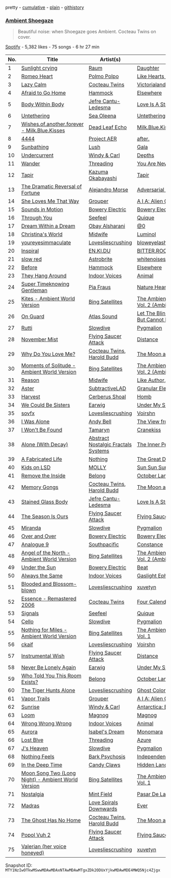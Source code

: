 pretty - [cumulative](/playlists/cumulative/37i9dQZF1DWYIlyW5yvFjI.md) - [plain](/playlists/plain/37i9dQZF1DWYIlyW5yvFjI) - [githistory](https://github.githistory.xyz/mackorone/spotify-playlist-archive/blob/main/playlists/plain/37i9dQZF1DWYIlyW5yvFjI)

### [Ambient Shoegaze](https://open.spotify.com/playlist/37i9dQZF1DWYIlyW5yvFjI)

> Beautiful noise: when Shoegaze goes Ambient\. Cocteau Twins on cover.

[Spotify](https://open.spotify.com/user/spotify) - 5,382 likes - 75 songs - 6 hr 27 min

| No. | Title | Artist(s) | Album | Length |
|---|---|---|---|---|
| 1 | [Sunlight crying](https://open.spotify.com/track/360NvrhUSzWSbBfCCuADPv) | [Raum](https://open.spotify.com/artist/6Qsrt0RPmIemQhHjCYDnCU) | [Daughter](https://open.spotify.com/album/6beHH4VPWefU6S7JzaXllj) | 7:33 |
| 2 | [Romeo Heart](https://open.spotify.com/track/1wp8hExeVH9xjL6OVNxAy7) | [Polmo Polpo](https://open.spotify.com/artist/1U6FsNuRWd37LpzvM1lH1g) | [Like Hearts Swelling](https://open.spotify.com/album/2TiECNmwR7SGcSPteRGQTp) | 7:55 |
| 3 | [Lazy Calm](https://open.spotify.com/track/6MWnAibO1HAEhlrHoH1kNi) | [Cocteau Twins](https://open.spotify.com/artist/5Wabl1lPdNOeIn0SQ5A1mp) | [Victorialand](https://open.spotify.com/album/6dFmNBt5ZLbaqf7PCtuvUv) | 6:34 |
| 4 | [Afraid to Go Home](https://open.spotify.com/track/4gviL1nTvv8DPRxR9U6o7E) | [Hammock](https://open.spotify.com/artist/0VOR7Ie9xUSb45fzIIVJQ1) | [Elsewhere](https://open.spotify.com/album/4Qlt9lQidbI8GC2Kvuy4ZF) | 3:59 |
| 5 | [Body Within Body](https://open.spotify.com/track/3aey9i2dPEUCyaQ9HXxiZy) | [Jefre Cantu\-Ledesma](https://open.spotify.com/artist/5MqgtmMdtrsZIQpZzLhpX5) | [Love Is A Stream](https://open.spotify.com/album/0PeiGSI11Ym2KeXhIYjtf5) | 2:27 |
| 6 | [Untethering](https://open.spotify.com/track/2qwUHXTpXXDGuCpjbssBdQ) | [Sea Oleena](https://open.spotify.com/artist/4WnK1atCqqiU7DRaOChhKP) | [Untethering](https://open.spotify.com/album/7pQyhMhsJvmpghevCKZnhw) | 6:58 |
| 7 | [Wishes.of.another.forever \- Milk.Blue.Kisses](https://open.spotify.com/track/2RJFuXs13fCIsoH8sWbUHU) | [Dead Leaf Echo](https://open.spotify.com/artist/01LMQqIUwK08rW4L9pevlH) | [Milk.Blue.Kisses.And.Whalebone.Wishes](https://open.spotify.com/album/6qVYgHgrdEW7wlGm9MlUvX) | 3:32 |
| 8 | [4444](https://open.spotify.com/track/4EpREwI7WsRyihf9R46Lkn) | [Project AER](https://open.spotify.com/artist/0iMWUBpWAGKAenBVePrZFP) | [after.](https://open.spotify.com/album/0lySn87GZkkmgPOInrnuC2) | 5:09 |
| 9 | [Sunbathing](https://open.spotify.com/track/0Mx4zIk3PqzD8Fne4KSssM) | [Lush](https://open.spotify.com/artist/3ysp8GwsheDcBxP9q65lBg) | [Gala](https://open.spotify.com/album/1UBjGsLtSkSMHlBkCc2OI4) | 3:11 |
| 10 | [Undercurrent](https://open.spotify.com/track/6Qyy9fqDBBZyl90snerjl0) | [Windy & Carl](https://open.spotify.com/artist/6qNSgOBq7aNMSUh1lxUhYq) | [Depths](https://open.spotify.com/album/4N2itOeznvkwIysfQVjGP1) | 4:41 |
| 11 | [Wander](https://open.spotify.com/track/2d3Mr1U4jskIPwxj4OV5ut) | [Threading](https://open.spotify.com/artist/4IuvDi4ag4P9pPehjdY4dm) | [You Are Never Enough](https://open.spotify.com/album/3lBNc4MA6kiW7wNeFoTy7j) | 2:20 |
| 12 | [Tapir](https://open.spotify.com/track/65L1bYGDGVWBQT1mWL1kYa) | [Kazuma Okabayashi](https://open.spotify.com/artist/5wERxGUf4rAPnGdfLDrewa) | [Tapir](https://open.spotify.com/album/1irDXGPlQ4AjsrMGepCbKG) | 4:03 |
| 13 | [The Dramatic Reversal of Fortune](https://open.spotify.com/track/5dIbqMF9JA3ByO4hLehLHQ) | [Alejandro Morse](https://open.spotify.com/artist/1aCABCUNTciYIqotcWSry6) | [Adversarial Policies](https://open.spotify.com/album/62Bv4Qi83NM7q3F9bXoCDm) | 8:10 |
| 14 | [She Loves Me That Way](https://open.spotify.com/track/6SAtmwkARP0M3BF11EsVqy) | [Grouper](https://open.spotify.com/artist/31uyAcnY0kjjKKIQZMKX4i) | [A I A: Alien Observer](https://open.spotify.com/album/4Z1BFX1oBckY8bhGEWMYmi) | 8:34 |
| 15 | [Sounds in Motion](https://open.spotify.com/track/0YQGool1LGn9toWTigX9RX) | [Bowery Electric](https://open.spotify.com/artist/6a27jEzxHDgONdmADAGcej) | [Bowery Electric](https://open.spotify.com/album/0TkVShVL8Jnt7TWaOSPj0V) | 3:01 |
| 16 | [Through You](https://open.spotify.com/track/1WyfKeDIt4sJt2MpE81fN8) | [Seefeel](https://open.spotify.com/artist/0jyH4jtanxaysaxwDVhR6f) | [Quique](https://open.spotify.com/album/3r5NrFdXR5yr4HgVoTtklt) | 5:48 |
| 17 | [Dream Within a Dream](https://open.spotify.com/track/1eoJKUTvQQgOn7po5g3yju) | [Obay Alsharani](https://open.spotify.com/artist/41rKw6IAMgfQ3g41byDtwH) | [@0](https://open.spotify.com/album/0lzZgKs9XvoMHjPpBLWYA3) | 4:48 |
| 18 | [Christina's World](https://open.spotify.com/track/2RvCoSz9wUlDIiSymOuLf4) | [Midwife](https://open.spotify.com/artist/5vjIHa1u3TnOlDvVDR9qQa) | [Luminol](https://open.spotify.com/album/4bga9m78vaVd0aXbUpfcHa) | 4:20 |
| 19 | [youreyesimmaculate](https://open.spotify.com/track/6AAHrly84tTY3hVufCByxr) | [Lovesliescrushing](https://open.spotify.com/artist/06yvjjrPokJGC66DzFfCkF) | [bloweyelashwish](https://open.spotify.com/album/6BG7NoX84aiRFWseVIS8eA) | 4:19 |
| 20 | [Inspiral](https://open.spotify.com/track/2g5wSGjYZB8gMGMgyKuVd8) | [EN.KI.DU](https://open.spotify.com/artist/1dZP0pipirizLq80zTSSBE) | [BITTER.ROOT](https://open.spotify.com/album/2LIZdIGqsOqJ9w31QHLAe4) | 4:36 |
| 21 | [slow red](https://open.spotify.com/track/0SrPlbUxnu6PxNCpFqPzb3) | [Astrobrite](https://open.spotify.com/artist/1nerWM6ECWXUcvDgGtBLcJ) | [whitenoisesuperstar](https://open.spotify.com/album/72Jm0PgBSIbCSp6tbsb4Ho) | 3:26 |
| 22 | [Before](https://open.spotify.com/track/36HuznTUxRCiEyf4NgRswn) | [Hammock](https://open.spotify.com/artist/0VOR7Ie9xUSb45fzIIVJQ1) | [Elsewhere](https://open.spotify.com/album/4Qlt9lQidbI8GC2Kvuy4ZF) | 3:23 |
| 23 | [They Hang Around](https://open.spotify.com/track/020zR0WTozG8RVfaZjyDcp) | [Indoor Voices](https://open.spotify.com/artist/6D56w3oYBWaQWjAfhJKUhK) | [Animal](https://open.spotify.com/album/5pdtKsFu8C9krpD14lmVWp) | 4:25 |
| 24 | [Super Timeknowing Gentleman](https://open.spotify.com/track/6RgA0Bs2Fzt3LfXEcdFiNq) | [Pia Fraus](https://open.spotify.com/artist/15cjYStG6SRmTS9d5wNVxT) | [Nature Heart Software](https://open.spotify.com/album/25NpVtdgL29klIrre3mion) | 2:23 |
| 25 | [Kites \- Ambient World Version](https://open.spotify.com/track/1n6G7XsgJlem2gmHi7wz6t) | [Bing Satellites](https://open.spotify.com/artist/0K6ADYj3sxtqPrqyTq400i) | [The Ambient World of Bing Satellites, Vol\. 2 \(Ambient World Version\)](https://open.spotify.com/album/5lGytwtFhT25XEOnAengTU) | 4:18 |
| 26 | [On Guard](https://open.spotify.com/track/6nsOyNw5N4IZ6K37QFKvqH) | [Atlas Sound](https://open.spotify.com/artist/3kGhAL9j1WyNjNkWTRQd8T) | [Let The Blind Lead Those Who Can See But Cannot Feel](https://open.spotify.com/album/49zrTjgVrpT0vC4YBAY4q3) | 3:40 |
| 27 | [Rutti](https://open.spotify.com/track/03wpSoF5jgbHyVcrdvL9t1) | [Slowdive](https://open.spotify.com/artist/72X6FHxaShda0XeQw3vbeF) | [Pygmalion](https://open.spotify.com/album/7n7VUw9XFam4zMT7zn99tq) | 10:06 |
| 28 | [November Mist](https://open.spotify.com/track/2Upi0w32GEn3fK8DvdAZvn) | [Flying Saucer Attack](https://open.spotify.com/artist/336fB3AJgK8AvHX5bD8d9A) | [Distance](https://open.spotify.com/album/74ZkZnZe0M4M3xwkTgTf81) | 5:00 |
| 29 | [Why Do You Love Me?](https://open.spotify.com/track/6mnDez8mWJqlTyp6GjCKKR) | [Cocteau Twins](https://open.spotify.com/artist/5Wabl1lPdNOeIn0SQ5A1mp), [Harold Budd](https://open.spotify.com/artist/3uOCouLFR4bVx0XeiQJSbl) | [The Moon and the Melodies](https://open.spotify.com/album/5v2I3i4RPD8T1XV0pjvPNo) | 4:51 |
| 30 | [Moments of Solitude \- Ambient World Version](https://open.spotify.com/track/5qoHYWgESM6RtH0ugaisgC) | [Bing Satellites](https://open.spotify.com/artist/0K6ADYj3sxtqPrqyTq400i) | [The Ambient World of Bing Satellites, Vol\. 2 \(Ambient World Version\)](https://open.spotify.com/album/5lGytwtFhT25XEOnAengTU) | 8:39 |
| 31 | [Reason](https://open.spotify.com/track/1dLIjycI4ac6txLjnvdnMD) | [Midwife](https://open.spotify.com/artist/5vjIHa1u3TnOlDvVDR9qQa) | [Like Author, Like Daughter](https://open.spotify.com/album/5RQRwaL260xB7XNuVdyzyC) | 5:03 |
| 32 | [Aster](https://open.spotify.com/track/7hr4M5Rpac4pcWTJm48k2V) | [SubtractiveLAD](https://open.spotify.com/artist/3EhLkPpzlO2zkJZEmW9rkw) | [Granular Electric Guitar](https://open.spotify.com/album/7LJXWcUg5fB0Y71zKqnFLy) | 4:18 |
| 33 | [Harvest](https://open.spotify.com/track/6HeygAsnExU9HWTdQHW0Lx) | [Cerberus Shoal](https://open.spotify.com/artist/27EdOK5I704Ag4MR0SaEeM) | [Homb](https://open.spotify.com/album/09XlXpT9g7qziByRBCSgwr) | 6:41 |
| 34 | [We Could Be Sisters](https://open.spotify.com/track/2Zk5qPjHCiKZzpNvGKEHN1) | [Earwig](https://open.spotify.com/artist/78NksjxycSNgUfmuO88KLO) | [Under My Skin I Am Laughing](https://open.spotify.com/album/1nrrTtAGX9pNLfOrCLgrJH) | 5:10 |
| 35 | [sovfx](https://open.spotify.com/track/3xqTSrrpVIj66VZtin03oj) | [Lovesliescrushing](https://open.spotify.com/artist/06yvjjrPokJGC66DzFfCkF) | [Voirshn](https://open.spotify.com/album/2T0luu0TDaGbKfKVvQiWQW) | 3:40 |
| 36 | [I Was Alone](https://open.spotify.com/track/3hHPtJtFeXmkOCmx1Q3hqo) | [Andy Bell](https://open.spotify.com/artist/0DCLBHSfbqLoGK3ikLGPxc) | [The View from Halfway Down](https://open.spotify.com/album/2Xt22gwrtjMKQQAayKbw4R) | 6:45 |
| 37 | [I Won't Be Found](https://open.spotify.com/track/2auPtdvhEv2yjVmtF5qJQv) | [Tamaryn](https://open.spotify.com/artist/3TdVTSmMfLh55VrJDUpIQ2) | [Cranekiss](https://open.spotify.com/album/4CqCllNfTRGzCU40bx07Nt) | 3:17 |
| 38 | [Alone \(With Decay\)](https://open.spotify.com/track/4QWe3Gk7lzF3OJV9EkUEZO) | [Abstract Nostalgic Fractals Systems](https://open.spotify.com/artist/5YPWufySg36Pm9luSa6JoC) | [The Inner Peace](https://open.spotify.com/album/0F4RBF6v5UWBke5jkVTcjj) | 4:52 |
| 39 | [A Fabricated Life](https://open.spotify.com/track/4yIUZfyWZ5T6NiiV0khwzw) | [Nothing](https://open.spotify.com/artist/60mqEPQp1eNjuwt1Z4yL4J) | [The Great Dismal](https://open.spotify.com/album/0LKwC9p0PLomstKm9Y0nt3) | 5:46 |
| 40 | [Kids on LSD](https://open.spotify.com/track/44WLW50oOs9T9CuYMciM7g) | [MOLLY](https://open.spotify.com/artist/2ueChRFdpz3p8qhU9CJfY6) | [Sun Sun Sun](https://open.spotify.com/album/69XK2K8YOnPVrpG6nzMXtU) | 5:51 |
| 41 | [Remove the Inside](https://open.spotify.com/track/6l2qdqdu5CNKYTCB4rUaB0) | [Belong](https://open.spotify.com/artist/3c5PAcbkeFrbWUp42FaBkW) | [October Language](https://open.spotify.com/album/46wQzr2LD5SXpMY38a3e0r) | 5:59 |
| 42 | [Memory Gongs](https://open.spotify.com/track/1AIAZEGLCQ4Y6oSnsjqOYD) | [Cocteau Twins](https://open.spotify.com/artist/5Wabl1lPdNOeIn0SQ5A1mp), [Harold Budd](https://open.spotify.com/artist/3uOCouLFR4bVx0XeiQJSbl) | [The Moon and the Melodies](https://open.spotify.com/album/5v2I3i4RPD8T1XV0pjvPNo) | 7:27 |
| 43 | [Stained Glass Body](https://open.spotify.com/track/395kkfqRukDVft9bfzpJ7V) | [Jefre Cantu\-Ledesma](https://open.spotify.com/artist/5MqgtmMdtrsZIQpZzLhpX5) | [Love Is A Stream](https://open.spotify.com/album/0PeiGSI11Ym2KeXhIYjtf5) | 5:28 |
| 44 | [The Season Is Ours](https://open.spotify.com/track/3hrQRMTzzA4HCeP9qseSY2) | [Flying Saucer Attack](https://open.spotify.com/artist/336fB3AJgK8AvHX5bD8d9A) | [Flying Saucer Attack](https://open.spotify.com/album/61unsjt9ZxVSYLNEtFxe0Q) | 4:21 |
| 45 | [Miranda](https://open.spotify.com/track/09up4LZcf0qLctrA9hJDyV) | [Slowdive](https://open.spotify.com/artist/72X6FHxaShda0XeQw3vbeF) | [Pygmalion](https://open.spotify.com/album/7n7VUw9XFam4zMT7zn99tq) | 4:49 |
| 46 | [Over and Over](https://open.spotify.com/track/2TICyJrSvoSXzMoFyJCu3l) | [Bowery Electric](https://open.spotify.com/artist/6a27jEzxHDgONdmADAGcej) | [Bowery Electric](https://open.spotify.com/album/0TkVShVL8Jnt7TWaOSPj0V) | 2:30 |
| 47 | [Analogue 9](https://open.spotify.com/track/40QeFGvi1JD4Wx0WGBLUwG) | [Southpacific](https://open.spotify.com/artist/5eeXcEsflXi3q0GiIw1mCL) | [Constance](https://open.spotify.com/album/4w29IA02Wl4V54uD8bXbry) | 5:33 |
| 48 | [Angel of the North \- Ambient World Version](https://open.spotify.com/track/3rAGUmYFPCTTe6lxiciLr0) | [Bing Satellites](https://open.spotify.com/artist/0K6ADYj3sxtqPrqyTq400i) | [The Ambient World of Bing Satellites, Vol\. 2 \(Ambient World Version\)](https://open.spotify.com/album/5lGytwtFhT25XEOnAengTU) | 9:07 |
| 49 | [Under the Sun](https://open.spotify.com/track/4rjKvGbEHDPT9352LU5Sxw) | [Bowery Electric](https://open.spotify.com/artist/6a27jEzxHDgONdmADAGcej) | [Beat](https://open.spotify.com/album/6jbGBeBtwD05O0EV9RFjlC) | 3:32 |
| 50 | [Always the Same](https://open.spotify.com/track/5WvdYgEJaXs1rQ3HCHharT) | [Indoor Voices](https://open.spotify.com/artist/6D56w3oYBWaQWjAfhJKUhK) | [Gaslight Ephemera](https://open.spotify.com/album/7LX12xt3i8XgtrO1po951K) | 5:09 |
| 51 | [Blooded and Blossom\-blown](https://open.spotify.com/track/15x9WXAz8YHrGfibgsirdN) | [Lovesliescrushing](https://open.spotify.com/artist/06yvjjrPokJGC66DzFfCkF) | [xuvetyn](https://open.spotify.com/album/2LkJyutWxt9P2DKs24kzS0) | 6:07 |
| 52 | [Essence \- Remastered 2006](https://open.spotify.com/track/11Lg1kcLZoolR3L28OIbZ7) | [Cocteau Twins](https://open.spotify.com/artist/5Wabl1lPdNOeIn0SQ5A1mp) | [Four Calender Cafe](https://open.spotify.com/album/7y86FI2Dk9UjNjfIieWyvX) | 3:01 |
| 53 | [Signals](https://open.spotify.com/track/1qnyUXmLgN9Se3ZUMXDS8G) | [Seefeel](https://open.spotify.com/artist/0jyH4jtanxaysaxwDVhR6f) | [Quique](https://open.spotify.com/album/3r5NrFdXR5yr4HgVoTtklt) | 5:47 |
| 54 | [Cello](https://open.spotify.com/track/2xuMKDZ3RJj0CWpKSReVpm) | [Slowdive](https://open.spotify.com/artist/72X6FHxaShda0XeQw3vbeF) | [Pygmalion](https://open.spotify.com/album/7n7VUw9XFam4zMT7zn99tq) | 1:33 |
| 55 | [Nothing for Miles \- Ambient World Version](https://open.spotify.com/track/1IC6ukCBTES8duMQL8KFxJ) | [Bing Satellites](https://open.spotify.com/artist/0K6ADYj3sxtqPrqyTq400i) | [The Ambient World of Bing Satellites, Vol\. 1](https://open.spotify.com/album/76QJkMYDLp1iuZFerz6NsT) | 3:30 |
| 56 | [ckaif](https://open.spotify.com/track/4c3bGtiP0Q8bUOQQzcvtyT) | [Lovesliescrushing](https://open.spotify.com/artist/06yvjjrPokJGC66DzFfCkF) | [Voirshn](https://open.spotify.com/album/2T0luu0TDaGbKfKVvQiWQW) | 5:16 |
| 57 | [Instrumental Wish](https://open.spotify.com/track/66Id4olJILNzphttpuqjHn) | [Flying Saucer Attack](https://open.spotify.com/artist/336fB3AJgK8AvHX5bD8d9A) | [Distance](https://open.spotify.com/album/74ZkZnZe0M4M3xwkTgTf81) | 6:41 |
| 58 | [Never Be Lonely Again](https://open.spotify.com/track/2Yh2n2WyItvYdQ9mANUcug) | [Earwig](https://open.spotify.com/artist/78NksjxycSNgUfmuO88KLO) | [Under My Skin I Am Laughing](https://open.spotify.com/album/1nrrTtAGX9pNLfOrCLgrJH) | 5:56 |
| 59 | [Who Told You This Room Exists?](https://open.spotify.com/track/6mTzUqZvb9wq9LLMx7p3LP) | [Belong](https://open.spotify.com/artist/3c5PAcbkeFrbWUp42FaBkW) | [October Language](https://open.spotify.com/album/46wQzr2LD5SXpMY38a3e0r) | 5:05 |
| 60 | [The Tiger Hunts Alone](https://open.spotify.com/track/60o0CpsHh3zwudJA4teKln) | [Lovesliescrushing](https://open.spotify.com/artist/06yvjjrPokJGC66DzFfCkF) | [Ghost Colored Halo](https://open.spotify.com/album/00zkasQySDlLDFbpH8AJgX) | 5:54 |
| 61 | [Vapor Trails](https://open.spotify.com/track/47JKSnbM992KC8rZ2wph0e) | [Grouper](https://open.spotify.com/artist/31uyAcnY0kjjKKIQZMKX4i) | [A I A: Alien Observer](https://open.spotify.com/album/4Z1BFX1oBckY8bhGEWMYmi) | 9:04 |
| 62 | [Sunrise](https://open.spotify.com/track/4ICvDl03lQOVwJq9WVFVc5) | [Windy & Carl](https://open.spotify.com/artist/6qNSgOBq7aNMSUh1lxUhYq) | [Antarctica: Bliss Out v.2](https://open.spotify.com/album/5hMi6ouwcemUnLYdBBWDlg) | 8:33 |
| 63 | [Loom](https://open.spotify.com/track/7quGT1IG0GmqkUvHRJLJxn) | [Magnog](https://open.spotify.com/artist/1GGb0FEPX1916AUY6TgOdg) | [Magnog](https://open.spotify.com/album/4v7iaDR4bmA5sfwGHy1zTS) | 5:56 |
| 64 | [Wrong Wrong Wrong](https://open.spotify.com/track/5v8wrt6ALeKvDMzXPmh9QS) | [Indoor Voices](https://open.spotify.com/artist/6D56w3oYBWaQWjAfhJKUhK) | [Animal](https://open.spotify.com/album/5pdtKsFu8C9krpD14lmVWp) | 4:01 |
| 65 | [Aurora](https://open.spotify.com/track/68cxBHirhSPFBghFHby14Z) | [Isabel's Dream](https://open.spotify.com/artist/5IpYJbjCu8zfDTRh2nycLv) | [Monomara](https://open.spotify.com/album/4pYxJbFch0oz6g0hcNazUD) | 4:15 |
| 66 | [Lost Blve](https://open.spotify.com/track/3wxQwokHloPLk7GZUNaEVe) | [Threading](https://open.spotify.com/artist/4IuvDi4ag4P9pPehjdY4dm) | [Azure](https://open.spotify.com/album/2cM9rbmowtv1wmlQvooU4Y) | 3:12 |
| 67 | [J's Heaven](https://open.spotify.com/track/5DBhB05IwvrJLWa0hDOCr0) | [Slowdive](https://open.spotify.com/artist/72X6FHxaShda0XeQw3vbeF) | [Pygmalion](https://open.spotify.com/album/7n7VUw9XFam4zMT7zn99tq) | 6:45 |
| 68 | [Nothing Feels](https://open.spotify.com/track/5Fh8cDDnaqBh4OdPVxTRy5) | [Bark Psychosis](https://open.spotify.com/artist/0QwH5InvCwfL4UbYkjP9pi) | [Independency](https://open.spotify.com/album/4zqafk4ArPv6FjqqS7ZlKp) | 3:43 |
| 69 | [In the Deep Time](https://open.spotify.com/track/1L2emhe76uRqYcfW0huuA2) | [Candy Claws](https://open.spotify.com/artist/34Xay0uKsALHCrn5LkrYeh) | [Hidden Lands](https://open.spotify.com/album/1nPQ7vnX6NJZCfhHJQqUL0) | 6:58 |
| 70 | [Moon Song Two \(Long Night\) \- Ambient World Version](https://open.spotify.com/track/5nyj4UCNZMlw9ZuJm6XFuY) | [Bing Satellites](https://open.spotify.com/artist/0K6ADYj3sxtqPrqyTq400i) | [The Ambient World of Bing Satellites, Vol\. 1](https://open.spotify.com/album/76QJkMYDLp1iuZFerz6NsT) | 1:37 |
| 71 | [Nostalgia](https://open.spotify.com/track/0eekgHF7TWBufJLyNdiQSZ) | [Mint Field](https://open.spotify.com/artist/3okJi6oq87Mwx0VzywmMgz) | [Pasar De Las Luces](https://open.spotify.com/album/3c4vVEDCHzxdz6xG5CZztk) | 2:08 |
| 72 | [Madras](https://open.spotify.com/track/1qonmVNS6e8Ctec0iPqTqD) | [Love Spirals Downwards](https://open.spotify.com/artist/2REmfbf3d1N9lOuULAYihA) | [Ever](https://open.spotify.com/album/5xnob4RxNiFr2FPvjO1mla) | 6:10 |
| 73 | [The Ghost Has No Home](https://open.spotify.com/track/0rtfF7pfVYD5nvBQ1mPRsD) | [Cocteau Twins](https://open.spotify.com/artist/5Wabl1lPdNOeIn0SQ5A1mp), [Harold Budd](https://open.spotify.com/artist/3uOCouLFR4bVx0XeiQJSbl) | [The Moon and the Melodies](https://open.spotify.com/album/5v2I3i4RPD8T1XV0pjvPNo) | 7:35 |
| 74 | [Popol Vuh 2](https://open.spotify.com/track/7uIEEymPrIjXZykQQGyhXt) | [Flying Saucer Attack](https://open.spotify.com/artist/336fB3AJgK8AvHX5bD8d9A) | [Flying Saucer Attack](https://open.spotify.com/album/61unsjt9ZxVSYLNEtFxe0Q) | 5:01 |
| 75 | [Valerian \(her voice honeyed\)](https://open.spotify.com/track/2kMIvpGaR9R029KX6CTIci) | [Lovesliescrushing](https://open.spotify.com/artist/06yvjjrPokJGC66DzFfCkF) | [xuvetyn](https://open.spotify.com/album/2LkJyutWxt9P2DKs24kzS0) | 5:58 |

Snapshot ID: `MTY1NzIwOTkwMSwwMDAwMDAxNTAwMDAwMTgxZDk2ODUxYjkwMDAwMDE4MWQ5Njc4Zjgx`
